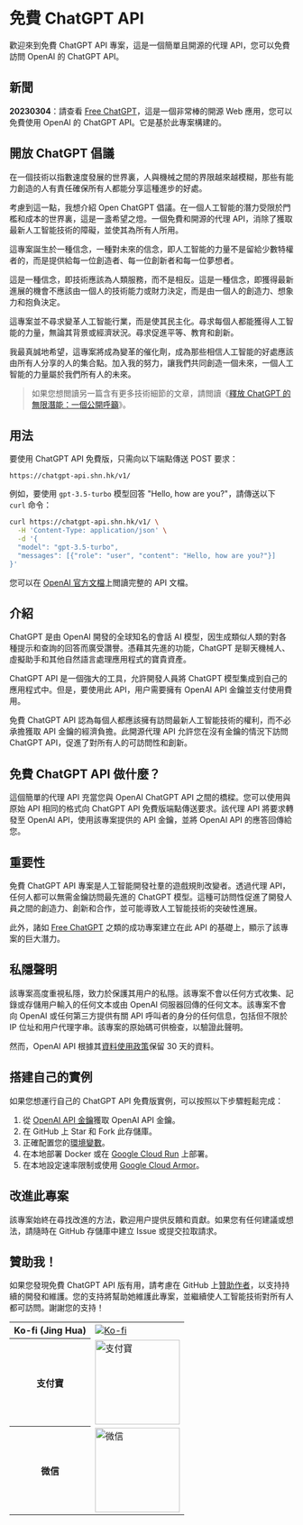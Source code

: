 # 免費 ChatGPT API

歡迎來到免費 ChatGPT API 專案，這是一個簡單且開源的代理 API，您可以免費訪問 OpenAI 的 ChatGPT API。

## 新聞

**20230304**：請查看 [Free ChatGPT](https://freechatgpt.chat/)，這是一個非常棒的開源 Web 應用，您可以免費使用 OpenAI 的 ChatGPT API。它是基於此專案構建的。

## 開放 ChatGPT 倡議

在一個技術以指數速度發展的世界裏，人與機械之間的界限越來越模糊，那些有能力創造的人有責任確保所有人都能分享這種進步的好處。

考慮到這一點，我想介紹 Open ChatGPT 倡議。在一個人工智能的潛力受限於門檻和成本的世界裏，這是一盞希望之燈。一個免費和開源的代理 API，消除了獲取最新人工智能技術的障礙，並使其為所有人所用。

這專案誕生於一種信念，一種對未來的信念，即人工智能的力量不是留給少數特權者的，而是提供給每一位創造者、每一位創新者和每一位夢想者。

這是一種信念，即技術應該為人類服務，而不是相反。這是一種信念，即獲得最新進展的機會不應該由一個人的技術能力或財力決定，而是由一個人的創造力、想象力和抱負決定。

這專案並不尋求變革人工智能行業，而是使其民主化。尋求每個人都能獲得人工智能的力量，無論其背景或經濟狀況。尋求促進平等、教育和創新。

我最真誠地希望，這專案將成為變革的催化劑，成為那些相信人工智能的好處應該由所有人分享的人的集合點。加入我的努力，讓我們共同創造一個未來，一個人工智能的力量屬於我們所有人的未來。

> 如果您想閲讀另一篇含有更多技術細節的文章，請閲讀《[釋放 ChatGPT 的無限潛能：一個公開呼籲](https://medium.com/@ayaka_90553/%E9%87%8A%E6%94%BE-chatgpt-%E7%9A%84%E6%97%A0%E9%99%90%E6%BD%9C%E8%83%BD-%E4%B8%80%E4%B8%AA%E5%85%AC%E5%BC%80%E5%91%BC%E5%90%81-7195a12f05f2)》。

## 用法

要使用 ChatGPT API 免費版，只需向以下端點傳送 POST 要求：

```raw
https://chatgpt-api.shn.hk/v1/
```

例如，要使用 `gpt-3.5-turbo` 模型回答 "Hello, how are you?"，請傳送以下 `curl` 命令：

```sh
curl https://chatgpt-api.shn.hk/v1/ \
  -H 'Content-Type: application/json' \
  -d '{
  "model": "gpt-3.5-turbo",
  "messages": [{"role": "user", "content": "Hello, how are you?"}]
}'
```

您可以在 [OpenAI 官方文檔](https://platform.openai.com/docs/api-reference/chat/create)上閲讀完整的 API 文檔。

## 介紹

ChatGPT 是由 OpenAI 開發的全球知名的會話 AI 模型，因生成類似人類的對各種提示和查詢的回答而廣受讚譽。憑藉其先進的功能，ChatGPT 是聊天機械人、虛擬助手和其他自然語言處理應用程式的寶貴資產。

ChatGPT API 是一個強大的工具，允許開發人員將 ChatGPT 模型集成到自己的應用程式中。但是，要使用此 API，用户需要擁有 OpenAI API 金鑰並支付使用費用。

免費 ChatGPT API 認為每個人都應該擁有訪問最新人工智能技術的權利，而不必承擔獲取 API 金鑰的經濟負擔。此開源代理 API 允許您在沒有金鑰的情況下訪問 ChatGPT API，促進了對所有人的可訪問性和創新。

## 免費 ChatGPT API 做什麼？

這個簡單的代理 API 充當您與 OpenAI ChatGPT API 之間的橋樑。您可以使用與原始 API 相同的格式向 ChatGPT API 免費版端點傳送要求。該代理 API 將要求轉發至 OpenAI API，使用該專案提供的 API 金鑰，並將 OpenAI API 的應答回傳給您。

## 重要性

免費 ChatGPT API 專案是人工智能開發社羣的遊戲規則改變者。透過代理 API，任何人都可以無需金鑰訪問最先進的 ChatGPT 模型。這種可訪問性促進了開發人員之間的創造力、創新和合作，並可能導致人工智能技術的突破性進展。

此外，諸如 [Free ChatGPT](https://freechatgpt.chat/) 之類的成功專案建立在此 API 的基礎上，顯示了該專案的巨大潛力。

## 私隱聲明

該專案高度重視私隱，致力於保護其用户的私隱。該專案不會以任何方式收集、記錄或存儲用户輸入的任何文本或由 OpenAI 伺服器回傳的任何文本。該專案不會向 OpenAI 或任何第三方提供有關 API 呼叫者的身分的任何信息，包括但不限於 IP 位址和用户代理字串。該專案的原始碼可供檢查，以驗證此聲明。

然而，OpenAI API 根據其[資料使用政策](https://platform.openai.com/docs/data-usage-policies)保留 30 天的資料。

## 搭建自己的實例

如果您想運行自己的 ChatGPT API 免費版實例，可以按照以下步驟輕鬆完成：

1. 從 [OpenAI API 金鑰](https://platform.openai.com/account/api-keys)獲取 OpenAI API 金鑰。
1. 在 GitHub 上 Star 和 Fork 此存儲庫。
1. 正確配置您的[環境變數](.env.example)。
1. 在本地部署 Docker 或在 [Google Cloud Run](https://cloud.google.com/run) 上部署。
1. 在本地設定速率限制或使用 [Google Cloud Armor](https://cloud.google.com/armor/docs/rate-limiting-overview)。

## 改進此專案

該專案始終在尋找改進的方法，歡迎用户提供反饋和貢獻。如果您有任何建議或想法，請隨時在 GitHub 存儲庫中建立 Issue 或提交拉取請求。

## 贊助我！

如果您發現免費 ChatGPT API 版有用，請考慮在 GitHub 上[贊助作者](https://github.com/sponsors/ayaka14732)，以支持持續的開發和維護。您的支持將幫助她維護此專案，並繼續使人工智能技術對所有人都可訪問。謝謝您的支持！

<table>
  <tr>
    <th>Ko-fi (Jing Hua)</th>
    <td><a href="https://ko-fi.com/freechatgpt"><img src="https://ko-fi.com/img/githubbutton_sm.svg" alt="Ko-fi"></a></td>
  </tr>
  <tr>
    <th>支付寶</th>
    <td><img src="https://ayaka14732.github.io/sponsor/alipay.jpg" alt="支付寶" width="150"></td>
  </tr>
  <tr>
    <th>微信</th>
    <td><img src="https://ayaka14732.github.io/sponsor/wechat.png" alt="微信" width="150"></td>
  </tr>
</table>
